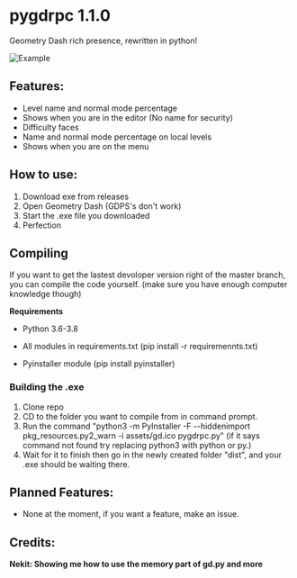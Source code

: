 # pygdrpc 1.1.0
 Geometry Dash rich presence, rewritten in python!
 
 ![Example](https://i.imgur.com/hoMXIHh.png)
 ## Features:
 - Level name and normal mode percentage
 - Shows when you are in the editor (No name for security)
 - Difficulty faces
 - Name and normal mode percentage on local levels
 - Shows when you are on the menu
 ## How to use:
 1. Download exe from releases
 2. Open Geometry Dash (GDPS's don't work)
 3. Start the .exe file you downloaded
 4. Perfection

 ## Compiling
 If you want to get the lastest devoloper version right of the master branch, you can compile the code yourself. (make sure you have enough computer knowledge though)

**Requirements**

- Python 3.6-3.8

- All modules in requirements.txt (pip install -r requiremennts.txt)

- Pyinstaller module (pip install pyinstaller)

 ### Building the .exe
1. Clone repo
2. CD to the folder you want to compile from in command prompt.
3. Run the command "python3 -m PyInstaller -F --hiddenimport pkg_resources.py2_warn -i assets/gd.ico pygdrpc.py" (if it says command not found try replacing python3 with python or py.)
4. Wait for it to finish then go in the newly created folder "dist", and your .exe should be waiting there.
 ## Planned Features:
 - None at the moment, if you want a feature, make an issue.
 ## Credits:
**Nekit: Showing me how to use the memory part of gd.py and more**
